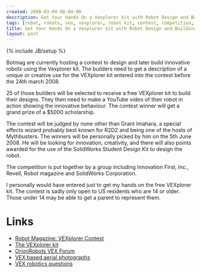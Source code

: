 ```yaml
---
created: 2008-03-09 08:04:00
description: Get Your Hands On a Vexplorer kit with Robot Design and Building Contest!
tags: [robot, robots, vex, vexplorer, robot kit, contest, competition, challenge, mythbusters, robot building]
title: Get Your Hands On a Vexplorer kit with Robot Design and Building Contest!
layout: post
---
```

{% include JB/setup %}

Botmag are currently hosting a contest to design and later build innovative robots using the Vexplorer kit. The builders need to get a description of a unique or creative use for the VEXplorer kit entered into  the contest before the 24th march 2008.

25 of those builders will be selected to receive a free VEXplorer kit to build their designs. They then need to make a YouTube video of their robot in action showing the innovative behaviour. The contest winner will get a grand prize of a $5000 scholarship.

The contest will be judged by none other than Grant Imahara, a special effects wizard probably best known for R2D2 and being one of the hosts of Mythbusters. The winners will be personally picked by him on the 5th June 2008. He will be looking for innovation, creativity, and there will also points awarded for the use of the SolidWorks Student Design Kit to design the robot.

The competition is put together by a group including Innovation First, Inc., Revell, Robot magazine and SolidWorks Corporation.

I personally would have entered just to get my hands on the free VEXplorer kit. The contest is sadly only open to US residents who are 14 or older. Those under 14 may be able to get a parent to represent them.

# Links

* [Robot Magazine: VEXplorer Contest](http://www.botmag.com/articles/contest.shtml)
* [The VEXplorer kit](http://www.botmag.com/vexplorer/vexplorer_full.shtml)
* [OrionRobots VEX Forum](http://orionrobots.co.uk/tiki-view_forum.php?forumId=11)
* [VEX based aerial photographs](http://orionrobots.co.uk/blogs/1/112)
* [VEX robotics questions](http://orionrobots.co.uk/tiki-view_forum_thread.php?comments_parentId=224&amp;topics_sort_mode=replies_desc&amp;forumId=11)
